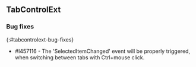 ## TabControlExt   

### Bug fixes
{:#tabcontrolext-bug-fixes}

* \#I457116 - The 'SelectedItemChanged' event will be properly triggered, when switching between tabs with Ctrl+mouse click.